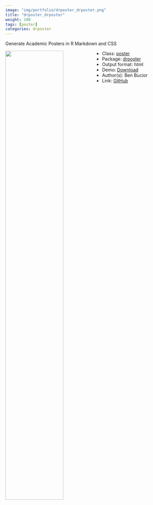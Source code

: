 ```yaml
---
image: "img/portfolio/drposter_drposter.png"
title: "drposter_drposter"
weight: 100
tags: [poster]
categories: drposter
---
```


Generate Academic Posters in R Markdown and CSS

<!--more-->

<p><a href="../../img/portfolio/drposter_drposter.png"><img class = "jf-image-shadow" src="../../img/portfolio/drposter_drposter.png" style="display: block; margin: auto;" width="60%"  align="left"></a></p>

- Class: [poster](../../tags/poster)
- Package: [drposter](drposter)
- Output format: html
- Demo: [Download](https://github.com/bbucior/drposter/raw/master/inst/example/poster.pdf)
- Author(s): Ben Bucior
- Link: [GitHub](https://github.com/bbucior/drposter)


